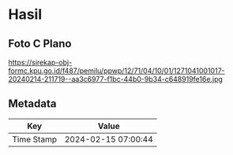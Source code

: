 # Hasil

## Foto C Plano

https://sirekap-obj-formc.kpu.go.id/f487/pemilu/ppwp/12/71/04/10/01/1271041001017-20240214-211719--aa3c6977-f1bc-44b0-9b34-c648919fe16e.jpg


## Metadata

| Key        | Value               |
| ---------- | ------------------- |
| Time Stamp | 2024-02-15 07:00:44 |



